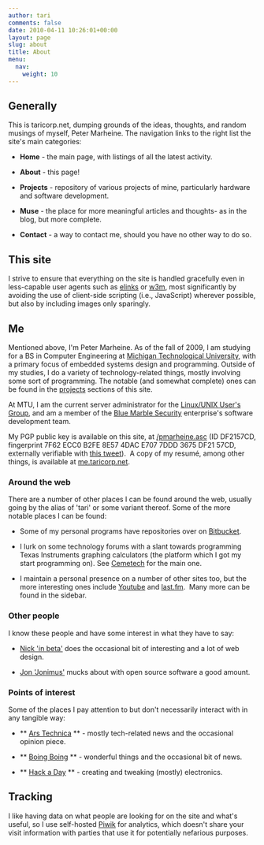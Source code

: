 ```yaml
---
author: tari
comments: false
date: 2010-04-11 10:26:01+00:00
layout: page
slug: about
title: About
menu:
  nav:
    weight: 10
---
```





## Generally


This is taricorp.net, dumping grounds of the ideas, thoughts, and random musings of myself, Peter Marheine. The navigation links to the right list the site's main categories:



	
  * **Home** - the main page, with listings of all the latest activity.

	
  * **About** - this page!

	
  * **Projects** - repository of various projects of mine, particularly hardware and software development.

	
  * **Muse** - the place for more meaningful articles and thoughts- as in the blog, but more complete.

	
  * **Contact** - a way to contact me, should you have no other way to do so.




## This site


I strive to ensure that everything on the site is handled gracefully even in less-capable user agents such as [elinks](http://www.elinks.cz/) or [w3m](http://w3m.sourceforge.net/), most significantly by avoiding the use of client-side scripting (i.e., JavaScript) wherever possible, but also by including images only sparingly.


## Me


Mentioned above, I'm Peter Marheine. As of the fall of 2009, I am studying for a BS in Computer Engineering at [Michigan Technological University](http://www.mtu.edu/), with a primary focus of embedded systems design and programming. Outside of my studies, I do a variety of technology-related things, mostly involving some sort of programming. The notable (and somewhat complete) ones can be found in the [projects](http://www.taricorp.net/projects) sections of this site.

At MTU, I am the current server administrator for the [Linux/UNIX User's Group](http://lug.mtu.edu/), and am a member of the [Blue Marble Security](http://www.bluemarblesecurity.com/) enterprise's software development team.

My PGP public key is available on this site, at [/pmarheine.asc](http://www.taricorp.net/pmarheine.asc) (ID DF2157CD, fingerprint 7F62 ECC0 B2FE 8E57 4DAC E707 7DDD 3675 DF21 57CD, externally verifiable with [this tweet](https://twitter.com/#!/PMarheine/status/162561806861213696)).  A copy of my resumé, among other things, is available at [me.taricorp.net](http://me.taricorp.net/).


### Around the web


There are a number of other places I can be found around the web, usually going by the alias of 'tari' or some variant thereof. Some of the more notable places I can be found:



	
  * Some of my personal programs have repositories over on [Bitbucket](https://bitbucket.org/tari/).

	
  * I lurk on some technology forums with a slant towards programming Texas Instruments graphing calculators (the platform which I got my start programming on). See [Cemetech](http://www.cemetech.net/forum/profile.php?mode=viewprofile&u=433) for the main one.

	
  * I maintain a personal presence on a number of other sites too, but the more interesting ones include [Youtube](http://www.youtube.com/user/taricorp/) and [last.fm](http://www.last.fm/user/taricorp).  Many more can be found in the sidebar.




### Other people


I know these people and have some interest in what they have to say:



	
  * [Nick 'in beta'](http://in-beta.com/) does the occasional bit of interesting and a lot of web design.

	
  * [Jon 'Jonimus'](http://jonimoose.net/) mucks about with open source software a good amount.




### Points of interest


Some of the places I pay attention to but don't necessarily interact with in any tangible way:



	
  * ** [Ars Technica](http://arstechnica.com/) ** - mostly tech-related news and the occasional opinion piece.

	
  * ** [Boing Boing](http://boingboing.net/) ** - wonderful things and the occasional bit of news.

	
  * ** [Hack a Day](http://hackaday.com/) ** - creating and tweaking (mostly) electronics.




## Tracking


I like having data on what people are looking for on the site and what's useful, so I use self-hosted [Piwik](http://piwik.org/) for analytics, which doesn't share your visit information with parties that use it for potentially nefarious purposes.




